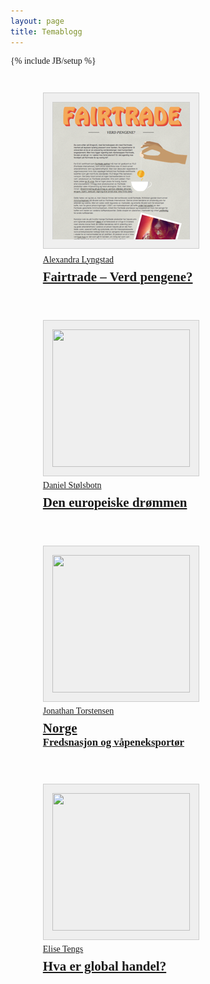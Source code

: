 ```yaml
---
layout: page
title: Temablogg
---
```

{% include JB/setup %}

<nav>
  <ul>
    <li>
      <a href="2012/fairtrade-verd-pengene/">
        <article>
          <img height="220" width="220" src="assets/thumbs/Fairtrade.png" alt="">
          <p>Alexandra Lyngstad</p>
          <h1>Fairtrade – Verd pengene?</h1>
        </article>
      </a>
    </li>
    <li>
      <a href="2012/den-europeiske-drommen/">
        <article>
          <img height="220" width="220" src="http://i.imgur.com/yUHFy.png" alt="">
          <p>Daniel Stølsbotn</p>
          <h1>Den europeiske drømmen</h1>
        </article>
      </a>
    </li>
    <li>
      <a href="2012/norge-fredsnasjon-og-vaapeneksportoer/">
        <article>
          <img height="220" width="220" src="http://i.imgur.com/FBxQo.png" alt="">
          <p>Jonathan Torstensen</p>
          <h1>Norge</h1>
          <h2>Fredsnasjon og våpeneksportør</h2>
        </article>
      </a>
    </li>
    <li>
      <a href="2012/hva-er-global-handel/">
        <article>
          <img src="http://i.imgur.com/AyDvv.png" height="220" width="220" alt="">
          <p>Elise Tengs</p>
          <h1>Hva er global handel?</h1>
        </article>
      </a>
    </li>
  </ul>
</nav>





<!-- I am lazy -->
<style type="text/css">
  h1, h2, p {
    font-family: 'Oxygen';
  }
  .page-header h1 {
    font-size: 3em;
  }
  nav {
    text-align: justify;
  }
  nav a:hover {
    text-decoration: none;
  }
  nav a img {
    border: 1px solid #ccc;
    padding: 1em;
    background: #efefef;
    -ms-transition: box-shadow .3s;
    -moz-transition: box-shadow .3s;
    -webkit-transition: box-shadow .3s;
    -o-transition: box-shadow .3s;
    transition: box-shadow .3s;
  }

  nav article {
    width: 250px;
    text-align: left;

  }

  nav article p {
    margin: .5em 0;
  }

  nav article h1 {
    font-size: 1.5em;
    margin: 0;
    line-height: 1.2em;
  }
  nav article h2 {
    font-size: 1.2em;
    margin: 0;
    line-height: 1.2em;
  }

  nav ul {
    margin: 0;
  }

  nav li {
    display: inline-block;
    vertical-align: top;
    margin: 2em;
  }

  article:hover img {
    box-shadow: 0 0 15px #1cd2dc;
  }

</style>